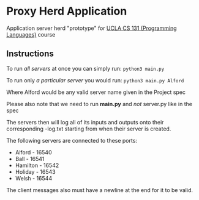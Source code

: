 # Proxy Herd Application
Application server herd "prototype" for [UCLA CS 131 (Programming Languages)](http://web.cs.ucla.edu/classes/fall17/cs131/hw/pr.html) course

## Instructions
To run *all servers* at once you can simply run:
`python3 main.py`

To run only *a particular server* you would run:
`python3 main.py Alford`

Where Alford would be any valid server name given in the Project spec

Please also note that we need to run **main.py** and *not* server.py like in the spec

The servers then will log all of its inputs and  outputs onto their corresponding <name>-log.txt starting from when their server is created.

The following servers are connected to these ports:
- Alford - 16540
- Ball - 16541
- Hamilton - 16542
- Holiday - 16543
- Welsh - 16544

The client messages also must have a newline at the end for it to be valid.
